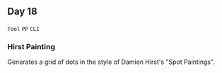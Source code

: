 ## Day 18

`Tool` `PP` `CLI`


### Hirst Painting

Generates a grid of dots in the style of Damien Hirst's "Spot Paintings". 
